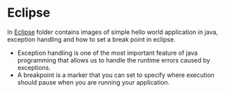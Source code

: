 # Eclipse

  In [Eclipse](https://github.com/Bhanuvadlamudi/kaggle/tree/master/eclipse) folder contains images of simple hello world application in java, exception handling and how to set a break point in eclipse. 
  - Exception handling is one of the most important feature of java programming that allows us to handle the runtime errors caused by exceptions. 
  - A breakpoint is a marker that you can set to specify where execution should pause when you are running your application.






